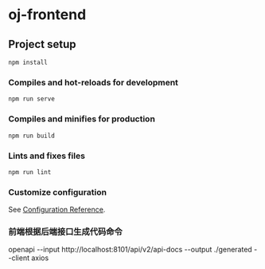 # oj-frontend

## Project setup
```
npm install
```

### Compiles and hot-reloads for development
```
npm run serve
```

### Compiles and minifies for production
```
npm run build
```

### Lints and fixes files
```
npm run lint
```

### Customize configuration
See [Configuration Reference](https://cli.vuejs.org/config/).

### 前端根据后端接口生成代码命令
openapi --input http://localhost:8101/api/v2/api-docs --output ./generated --client axios
